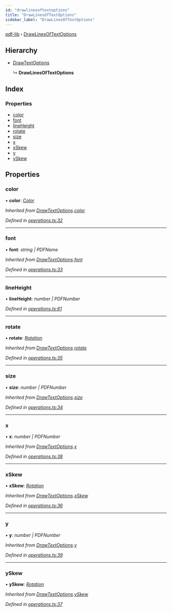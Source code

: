 ```yaml
---
id: "drawlinesoftextoptions"
title: "DrawLinesOfTextOptions"
sidebar_label: "DrawLinesOfTextOptions"
---
```


[pdf-lib](../index.md) › [DrawLinesOfTextOptions](drawlinesoftextoptions.md)

## Hierarchy

* [DrawTextOptions](drawtextoptions.md)

  ↳ **DrawLinesOfTextOptions**

## Index

### Properties

* [color](drawlinesoftextoptions.md#color)
* [font](drawlinesoftextoptions.md#font)
* [lineHeight](drawlinesoftextoptions.md#lineheight)
* [rotate](drawlinesoftextoptions.md#rotate)
* [size](drawlinesoftextoptions.md#size)
* [x](drawlinesoftextoptions.md#x)
* [xSkew](drawlinesoftextoptions.md#xskew)
* [y](drawlinesoftextoptions.md#y)
* [ySkew](drawlinesoftextoptions.md#yskew)

## Properties

###  color

• **color**: *[Color](../index.md#color)*

*Inherited from [DrawTextOptions](drawtextoptions.md).[color](drawtextoptions.md#color)*

*Defined in [operations.ts:32](https://github.com/Hopding/pdf-lib/blob/645a530/src/api/operations.ts#L32)*

___

###  font

• **font**: *string | PDFName*

*Inherited from [DrawTextOptions](drawtextoptions.md).[font](drawtextoptions.md#font)*

*Defined in [operations.ts:33](https://github.com/Hopding/pdf-lib/blob/645a530/src/api/operations.ts#L33)*

___

###  lineHeight

• **lineHeight**: *number | PDFNumber*

*Defined in [operations.ts:61](https://github.com/Hopding/pdf-lib/blob/645a530/src/api/operations.ts#L61)*

___

###  rotate

• **rotate**: *[Rotation](../index.md#rotation)*

*Inherited from [DrawTextOptions](drawtextoptions.md).[rotate](drawtextoptions.md#rotate)*

*Defined in [operations.ts:35](https://github.com/Hopding/pdf-lib/blob/645a530/src/api/operations.ts#L35)*

___

###  size

• **size**: *number | PDFNumber*

*Inherited from [DrawTextOptions](drawtextoptions.md).[size](drawtextoptions.md#size)*

*Defined in [operations.ts:34](https://github.com/Hopding/pdf-lib/blob/645a530/src/api/operations.ts#L34)*

___

###  x

• **x**: *number | PDFNumber*

*Inherited from [DrawTextOptions](drawtextoptions.md).[x](drawtextoptions.md#x)*

*Defined in [operations.ts:38](https://github.com/Hopding/pdf-lib/blob/645a530/src/api/operations.ts#L38)*

___

###  xSkew

• **xSkew**: *[Rotation](../index.md#rotation)*

*Inherited from [DrawTextOptions](drawtextoptions.md).[xSkew](drawtextoptions.md#xskew)*

*Defined in [operations.ts:36](https://github.com/Hopding/pdf-lib/blob/645a530/src/api/operations.ts#L36)*

___

###  y

• **y**: *number | PDFNumber*

*Inherited from [DrawTextOptions](drawtextoptions.md).[y](drawtextoptions.md#y)*

*Defined in [operations.ts:39](https://github.com/Hopding/pdf-lib/blob/645a530/src/api/operations.ts#L39)*

___

###  ySkew

• **ySkew**: *[Rotation](../index.md#rotation)*

*Inherited from [DrawTextOptions](drawtextoptions.md).[ySkew](drawtextoptions.md#yskew)*

*Defined in [operations.ts:37](https://github.com/Hopding/pdf-lib/blob/645a530/src/api/operations.ts#L37)*
